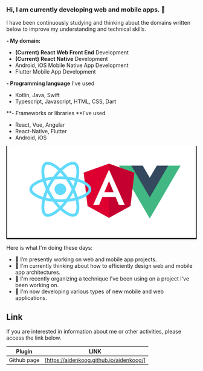 ### Hi, I am currently developing web and mobile apps. 👋

I have been continuously studying and thinking about the domains written below to improve my understanding and technical skills.

**- My domain:**
  - **(Current)** **React Web Front End** Development
  - **(Current)** **React Native** Development
  - Android, iOS Mobile Native App Development
  - Flutter Mobile App Development
  
**- Programming language** I've used
  - Kotlin, Java, Swift
  - Typescript, Javascript, HTML, CSS, Dart
  
**- Frameworks or libraries **I've used
  - React, Vue, Angular
  - React-Native, Flutter
  - Android, iOS

<p align="center" style="background-color: #000">
  <img src="main_logo.png" width="500" height="244" alt="accessibility text">
</p>

Here is what I'm doing these days:

- 🔭 I’m presently working on web and mobile app projects.
- 🌱 I'm currently thinking about how to efficiently design web and mobile app architectures.
- 🔭 I'm recently organizing a technique I've been using on a project I've been working on.
- 🌱 I'm now developing various types of new mobile and web applications.

## Link

If you are interested in information about me or other activities, please access the link below.

| Plugin      | LINK                                     |
| ----------- | ---------------------------------------- |
| Github page | [https://aidenkoog.github.io/aidenkoog/] |
